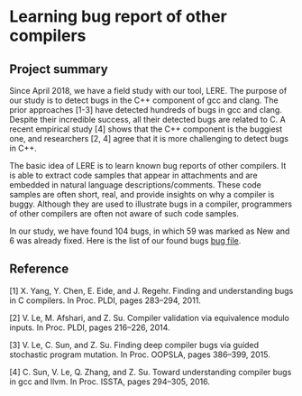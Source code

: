 # Learning bug report of other compilers

## Project summary

Since April 2018, we have a field study with our tool, LERE. The purpose of our study is to detect bugs in the C++ component of gcc and clang. The prior approaches [1-3] have detected hundreds of bugs in gcc and clang. Despite their incredible success, all their detected bugs are related to C. A recent empirical study [4] shows that the C++ component is the buggiest one, and researchers [2, 4] agree that it is more challenging to detect bugs in C++.

The basic idea of LERE is to learn known bug reports of other compilers. It is able to extract code samples that appear in attachments and are embedded in natural language descriptions/comments. These code samples are often short, real, and provide insights on why a compiler is buggy. Although they are used to illustrate bugs in a compiler, programmers of other compilers are often not aware of such code samples. 

In our study, we have found 104 bugs, in which 59 was marked as New and 6 was already fixed. Here is the list of our found bugs [bug file](/reportedbug.xlsx).


## Reference

[1] X. Yang, Y. Chen, E. Eide, and J. Regehr. Finding and understanding bugs in C compilers. In Proc. PLDI, pages 283–294, 2011.

[2] V. Le, M. Afshari, and Z. Su. Compiler validation via equivalence modulo inputs. In Proc. PLDI, pages 216–226, 2014.

[3] V. Le, C. Sun, and Z. Su. Finding deep compiler bugs via guided stochastic program mutation. In Proc. OOPSLA, pages 386–399, 2015.

[4] C. Sun, V. Le, Q. Zhang, and Z. Su. Toward understanding compiler bugs in gcc and llvm. In Proc. ISSTA, pages 294–305, 2016.
